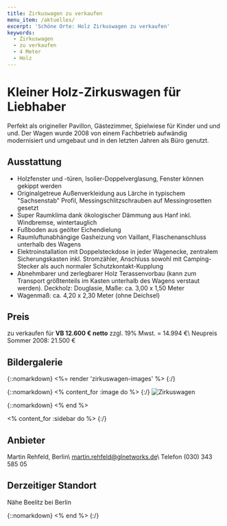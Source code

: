 ```yaml
---
title: Zirkuswagen zu verkaufen
menu_item: /aktuelles/
excerpt: 'Schöne Orte: Holz Zirkuswagen zu verkaufen'
keywords:
  - Zirkuswagen
  - zu verkaufen
  - 4 Meter
  - Holz
---
```


# Kleiner Holz-Zirkuswagen für Liebhaber

Perfekt als origineller Pavillon, Gästezimmer, Spielwiese für
Kinder und und und. Der Wagen wurde 2008 von einem Fachbetrieb aufwändig modernisiert und umgebaut und in den letzten Jahren als Büro genutzt.

## Ausstattung

* Holzfenster und -türen, Isolier-Doppelverglasung, Fenster können gekippt werden
* Originalgetreue Außenverkleidung aus Lärche in typischem "Sachsenstab" Profil,
  Messingschlitzschrauben auf Messingrosetten gesetzt
* Super Raumklima dank ökologischer Dämmung aus Hanf inkl. Windbremse,
  wintertauglich
* Fußboden aus geölter Eichendielung
* Raumluftunabhängige Gasheizung von Vaillant, Flaschenanschluss unterhalb des Wagens
* Elektroinstallation mit Doppelsteckdose in jeder Wagenecke, zentralem
  Sicherungskasten inkl. Stromzähler, Anschluss sowohl mit Camping-Stecker als
  auch normaler Schutzkontakt-Kupplung
* Abnehmbarer und zerlegbarer Holz Terassenvorbau (kann zum Transport
  größtenteils im Kasten unterhalb des Wagens verstaut werden). Deckholz:
  Douglasie, Maße: ca. 3,00 x 1,50 Meter
* Wagenmaß: ca. 4,20 x 2,30 Meter (ohne Deichsel)

## Preis

zu verkaufen für **VB 12.600 € netto** zzgl. 19% Mwst. = 14.994 €\\
Neupreis Sommer 2008: 21.500 €

## Bildergalerie

{::nomarkdown}
<%= render 'zirkuswagen-images' %>
{:/}

{::nomarkdown}
<% content_for :image do %>
{:/}
![Zirkuswagen](/images/zirkuswagen.jpg)

{::nomarkdown}
<% end %>

<% content_for :sidebar do %>
{:/}

## Anbieter
Martin Rehfeld, Berlin\\
<martin.rehfeld@glnetworks.de>\\
Telefon (030) 343 585 05

## Derzeitiger Standort
Nähe Beelitz bei Berlin

{::nomarkdown}
<% end %>
{:/}
